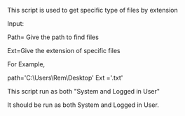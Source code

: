 This  script is used  to get specific type of files by extension

Input:

Path= Give the path to find files

Ext=Give the extension of specific files

For Example,

path='C:\Users\Rem\Desktop'
Ext ='.txt'

This script run as both "System and Logged in User"

It should be run as both System and Logged in User.